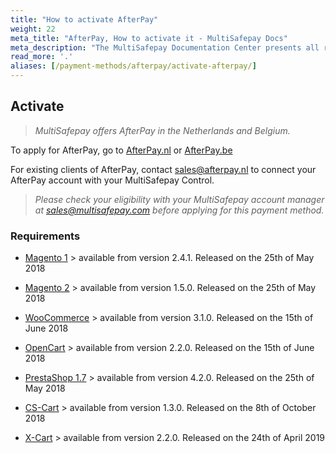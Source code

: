 ```yaml
---
title: "How to activate AfterPay"
weight: 22
meta_title: "AfterPay, How to activate it - MultiSafepay Docs"
meta_description: "The MultiSafepay Documentation Center presents all relevant information about our Plugins and API. You can also find support pages for payment methods, tools and general questions as well as the contact details of our Support and Integration Teams."
read_more: '.'
aliases: [/payment-methods/afterpay/activate-afterpay/]
---
```


## Activate 

>_MultiSafepay offers AfterPay in the Netherlands and Belgium._

To apply for AfterPay, go to [AfterPay.nl](https://www.afterpay.nl/nl/zakelijk/offerte) or [AfterPay.be](https://www.afterpay.be/be/footer/zakelijke-partners/offerte-aanvragen)

For existing clients of AfterPay, contact <sales@afterpay.nl> to connect your AfterPay account with your MultiSafepay Control.   

>_Please check your eligibility with your MultiSafepay account manager at <sales@multisafepay.com> before applying for this payment method._

### Requirements

+ [Magento 1](/integrations/ecommerce-integrations/magento1/changelog) > available from version 2.4.1. Released on the 25th of May 2018

+ [Magento 2](https://github.com/MultiSafepay/Magento2Msp/blob/master/CHANGELOG.md) > available from version 1.5.0. Released on the 25th of May 2018

+ [WooCommerce](https://github.com/MultiSafepay/WooCommerce/blob/master/CHANGELOG.md) > available from version 3.1.0. Released on the 15th of June 2018

+ [OpenCart](https://github.com/MultiSafepay/Opencart/blob/master/CHANGELOG.md) > available from version 2.2.0. Released on the 15th of June 2018

+ [PrestaShop 1.7](https://github.com/MultiSafepay/PrestaShop/blob/master/CHANGELOG.md) > available from version 4.2.0. Released on the 25th of May 2018

+ [CS-Cart](https://github.com/MultiSafepay/CS-Cart/blob/master/CHANGELOG.md) > available from version 1.3.0. Released on the 8th of October 2018

+ [X-Cart](/integrations/ecommerce-integrations/x-cart) > available from version 2.2.0. Released on the 24th of April 2019

